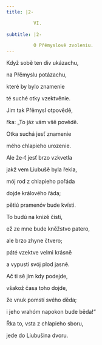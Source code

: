 ```yaml
---
title: |2-

          VI.
        
subtitle: |2-

          O Přěmyslově zvoleniu.
---
```


Když sobě ten div ukázachu,

na Přěmyslu potázachu,

které by bylo znamenie

té suché otky vzektvěnie.

Jim tak Přěmysl otpovědě,

řka: „To jáz vám všě povědě.

Otka suchá jesť znamenie

mého chlapieho urozenie.

Ale že-ť jesť brzo vzkvetla

jakž vem Liubušě byla řekla,

mój rod z chlapieho pořáda

dojde králového řáda;

pětiú pramenóv bude kvísti.

To budú na knizě čísti,

ež ze mne bude kněžstvo patero,

ale brzo zhyne čtvero;

páté vzektve velmi krásně

a vypustí svój plod jasně.

Ač ti sě jím kdy podejde,

všakož časa toho dojde,

že vnuk pomstí svého děda;

i jeho vrahóm napokon bude běda!“

Řka to, vsta z chlapieho sboru,

jede do Liubušina dvoru.
